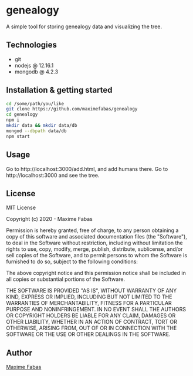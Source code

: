 # genealogy

A simple tool for storing genealogy data and visualizing the tree.

## Technologies

- git
- nodejs @ 12.16.1
- mongodb @ 4.2.3

## Installation & getting started

```bash
cd /some/path/you/like
git clone https://github.com/maximefabas/genealogy
cd genealogy
npm i
mkdir data && mkdir data/db
mongod --dbpath data/db
npm start
```

## Usage

Go to http://localhost:3000/add.html, and add humans there.
Go to http://localhost:3000 and see the tree.

## License
MIT License

Copyright (c) 2020 - Maxime Fabas

Permission is hereby granted, free of charge, to any person obtaining a copy
of this software and associated documentation files (the "Software"), to deal
in the Software without restriction, including without limitation the rights
to use, copy, modify, merge, publish, distribute, sublicense, and/or sell
copies of the Software, and to permit persons to whom the Software is
furnished to do so, subject to the following conditions:

The above copyright notice and this permission notice shall be included in all
copies or substantial portions of the Software.

THE SOFTWARE IS PROVIDED "AS IS", WITHOUT WARRANTY OF ANY KIND, EXPRESS OR
IMPLIED, INCLUDING BUT NOT LIMITED TO THE WARRANTIES OF MERCHANTABILITY,
FITNESS FOR A PARTICULAR PURPOSE AND NONINFRINGEMENT. IN NO EVENT SHALL THE
AUTHORS OR COPYRIGHT HOLDERS BE LIABLE FOR ANY CLAIM, DAMAGES OR OTHER
LIABILITY, WHETHER IN AN ACTION OF CONTRACT, TORT OR OTHERWISE, ARISING FROM,
OUT OF OR IN CONNECTION WITH THE SOFTWARE OR THE USE OR OTHER DEALINGS IN THE
SOFTWARE.

## Author
[Maxime Fabas](https://github.com/maximefabas)
